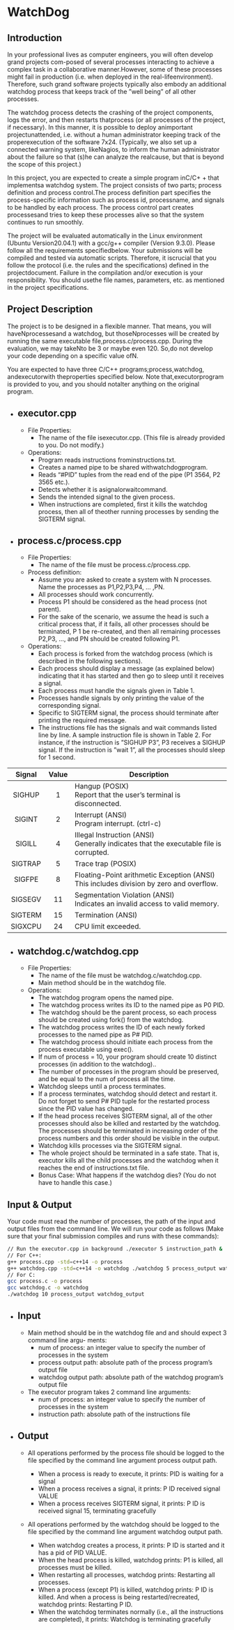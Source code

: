 # WatchDog

## Introduction 

In your professional lives as computer engineers,  you will often develop grand projects com-posed  of  several  processes  interacting  to  achieve  a  complex  task  in  a  collaborative  manner.However, some of these processes might fail in production (i.e.  when deployed in the real-lifeenvironment). Therefore,  such  grand  software  projects  typically  also  embody  an  additional watchdog process  that  keeps  track  of  the  ”well  being”  of  all  other  processes.
  
The  watchdog process detects the crashing of the project components, logs the error, and then restarts thatprocess (or all processes of the project, if necessary).  In this manner, it is possible to deploy animportant projectunattended, i.e.  without a human administrator keeping track of the properexecution of the software 7x24.  (Typically,  we also set up a connected warning system,  likeNagios, to inform the human administrator about the failure so that (s)he can analyze the realcause, but that is beyond the scope of this project.)

In this project, you are expected to create a simple program inC/C+ + that implementsa watchdog system.  The project consists of two parts; process definition and process control.The process definition part specifies the process-specific information such as process id, processname, and signals to be handled by each process.  The process control part creates processesand tries to keep these processes alive so that the system continues to run smoothly.

The  project  will  be  evaluated  automatically  in  the  Linux  environment  (Ubuntu  Version20.04.1) with a gcc/g++ compiler (Version 9.3.0).  Please follow all the requirements specifiedbelow.  Your submissions will be compiled and tested via automatic scripts.  Therefore,  it iscrucial that you follow the protocol (i.e.  the rules and the specifications) defined in the projectdocument.  Failure in the compilation and/or execution is your responsibility.  You should usethe file names, parameters, etc.  as mentioned in the project specifications.

## Project Description

The project is to be designed in a flexible manner.  That means,  you will haveNprocessesand a watchdog,  but thoseNprocesses will be created by running the same executable file,process.c/process.cpp.  During the evaluation, we may takeNto be 3 or maybe even 120.  So,do not develop your code depending on a specific value ofN.

You are expected to have three C/C++ programs;process,watchdog, andexecutorwith theproperties specified below.  Note that,executorprogram is provided to you, and you should notalter anything on the original program.

* ##  executor.cpp

  - File Properties:
    * The  name  of  the  file  isexecutor.cpp.   (This  file  is  already  provided  to  you.   Do  not modify.)
  - Operations:
    * Program reads instructions frominstructions.txt.
    * Creates a named pipe to be shared withwatchdogprogram.
    * Reads “#PID” tuples from the read end of the pipe (P1 3564, P2 3565 etc.).
    * Detects whether it is asignalorwaitcommand.
    * Sends the intended signal to the given process.
    * When  instructions  are  completed,  first  it  kills  the  watchdog  process,  then  all  of  theother running processes by sending the SIGTERM signal.
    
* ##  process.c/process.cpp
  
  - File Properties:
    * The name of the file must be process.c/process.cpp.
  - Process definition:
    * Assume you are asked to create a system with N processes. Name the processes as P1,P2,P3,P4, ... ,PN.
    * All processes should work concurrently.
    * Process P1 should be considered as the head process (not parent).
    * For the sake of the scenario, we assume the head is such a critical process that, if it fails, all other processes should be terminated, P 1 be re-created, and then all remaining processes P2,P3, ..., and PN should be created following P1.
  - Operations:
    * Each process is forked from the watchdog process (which is described in the following sections).
    * Each process should display a message (as explained below) indicating that it has started and then go to sleep until it receives a signal.
    * Each process must handle the signals given in Table 1.
    * Processes handle signals by only printing the value of the corresponding signal.
    * Specific to SIGTERM signal, the process should terminate after printing the required message.
    * The instructions file has the signals and wait commands listed line by line. A sample instruction file is shown in Table 2. For instance, if the instruction is ”SIGHUP P3”, P3 receives a SIGHUP signal. If the instruction is ”wait 1”, all the processes should sleep for 1 second.


| Signal      | Value | Description |
| :-----------: | :-----------: | --------- |
| SIGHUP | 1 | Hangup (POSIX) <br/> Report that the user’s terminal is disconnected.|
| SIGINT | 2 | Interrupt (ANSI) <br/>  Program interrupt. (ctrl-c) |
| SIGILL | 4 | Illegal Instruction (ANSI) <br/>  Generally indicates that the executable file is corrupted. |
| SIGTRAP | 5 |  Trace trap (POSIX) |
|SIGFPE | 8 | Floating-Point arithmetic Exception (ANSI) <br/>  This includes division by zero and overflow. |
| SIGSEGV | 11 | Segmentation Violation (ANSI) <br/>  Indicates an invalid access to valid memory.|
| SIGTERM |  15 |   Termination (ANSI)|
| SIGXCPU | 24 |CPU limit exceeded.|


* ## watchdog.c/watchdog.cpp

  - File Properties:
    * The name of the file must be watchdog.c/watchdog.cpp.
    * Main method should be in the watchdog file.
  - Operations:
    * The watchdog program opens the named pipe.
    * The watchdog process writes its ID to the named pipe as P0 PID.
    * The watchdog should be the parent process, so each process should be created using fork() from the watchdog.
    *  The watchdog process writes the ID of each newly forked processes to the named pipe as P# PID.
    * The watchdog process should initiate each process from the process executable using exec().
    * If num of process = 10, your program should create 10 distinct processes (in addition to the watchdog)..
    * The number of processes in the program should be preserved, and be equal to the num of process all the time.
    * Watchdog sleeps until a process terminates.
    * If a process terminates, watchdog should detect and restart it. Do not forget to send P# PID tuple for the restarted process since the PID value has changed.
    * If the head process receives SIGTERM signal, all of the other processes should also be killed and restarted by the watchdog. The processes should be terminated in increasing order of the process numbers and this order should be visible in the output.
    * Watchdog kills processes via the SIGTERM signal.
    * The whole project should be terminated in a safe state. That is, executor kills all the child processes and the watchdog when it reaches the end of instructions.txt file.
    * Bonus Case: What happens if the watchdog dies? (You do not have to handle this case.)


## Input & Output

Your code must read the number of processes, the path of the input and output files from the command line. We will run your code as follows (Make sure that your final submission compiles and runs with these commands):

```bash
// Run the executor.cpp in background ./executor 5 instruction_path &
// For C++:
g++ process.cpp -std=c++14 -o process
g++ watchdog.cpp -std=c++14 -o watchdog ./watchdog 5 process_output watchdog_output
// For C:
gcc process.c -o process
gcc watchdog.c -o watchdog
./watchdog 10 process_output watchdog_output
```

* ## Input

  - Main method should be in the watchdog file and and should expect 3 command line argu- ments:
    * num of process: an integer value to specify the number of processes in the system 
    * process output path: absolute path of the process program’s output file
    * watchdog output path: absolute path of the watchdog program’s output file
  - The executor program takes 2 command line arguments:
    * num of process: an integer value to specify the number of processes in the system
    * instruction path: absolute path of the instructions file
    
* ## Output
 
  - All operations performed by the process file should be logged to the file specified by the command line argument process output path.
    * When a process is ready to execute, it prints: PID is waiting for a signal
    * When a process receives a signal, it prints: P ID received signal VALUE
    * When a process receives SIGTERM signal, it prints: P ID  is received signal 15, terminating gracefully
    
  - All operations performed by the watchdog should be logged to the file specified by the command line argument watchdog output path.
    * When watchdog creates a process, it prints: P ID is started and it has a pid of PID VALUE.
    * When the head process is killed, watchdog prints: P1 is killed, all processes must be killed.
    * When restarting all processes, watchdog prints: Restarting all processes.
    * When a process (except P1) is killed, watchdog prints: P ID is killed. And when a process is being restarted/recreated, watchdog prints: Restarting P ID.
    * When the watchdog terminates normally (i.e., all the instructions are completed), it prints: Watchdog is terminating gracefully
 

